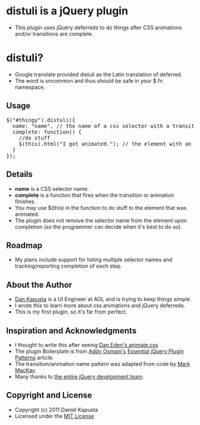 # distuli is a jQuery plugin
* This plugin uses jQuery deferreds to do things after CSS animations and/or transitions are complete.

# distuli?
* Google translate provided distuli as the Latin translation of deferred.
* The word is uncommon and thus should be safe in your $.fn namespace.

## Usage
<pre>
$("#thingy").distuli({
  name: "name", // the name of a css selector with a transition or animation
  complete: function() {
    //do stuff
    $(this).html("I got animated."); // the element with an id of "thing" now has "I got animated." in it.
  }
});
</pre>

## Details
* **name** is a CSS selector name.
* **complete** is a function that fires when the transition or animation finishes.
* You may use $(this) in the function to do stuff to the element that was animated.
* The plugin does not remove the selector name from the element upon completion (so the programmer can decide when it's best to do so).

## Roadmap
* My plans include support for listing multiple selector names and tracking/reporting completion of each step.

## About the Author
* [Dan Kapusta](http://about.me/dankapusta) is a UI Engineer at AOL and is trying to keep things simple.
* I wrote this to learn more about css animations and jQuery deferreds.
* This is my first plugin, so it's far from perfect.

## Inspiration and Acknowledgments
* I thought to write this after seeing [Dan Eden's animate.css](http://daneden.me/animate/)
* The plugin Boilerplate is from [Addy Osmani's](http://addyosmani.com) [Essential jQuery Plugin Patterns](http://coding.smashingmagazine.com/2011/10/11/essential-jquery-plugin-patterns/) article.
* The transition/animation name pattern was adapted from code by [Mark MacKay](http://duopixel.ca/).
* Many thanks to [the entire jQuery development team](http://jquery.org/team/).

## Copyright and License
* Copyright (c) 2011 Daniel Kapusta
* Licensed under the [MIT License](http://www.opensource.org/licenses/mit-license.php)
